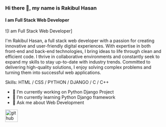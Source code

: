 ### Hi there 👋, my name is Rakibul Hasan
#### I am Full Stack Web Developer
![I am Full Stack Web Developer]

I'm Rakibul Hasan, a full stack web developer with a passion for creating innovative and user-friendly digital experiences. With expertise in both front-end and back-end technologies, I bring ideas to life through clean and efficient code. I thrive in collaborative environments and constantly seek to expand my skills to stay up-to-date with industry trends. Committed to delivering high-quality solutions, I enjoy solving complex problems and turning them into successful web applications.

Skills: HTML / CSS / PYTHON / DJANGO / C / C++

- 🔭 I’m currently working on Python Django Project 
- 🌱 I’m currently learning Python Django framework  
- 💬 Ask me about Web Development  


[<img src='https://cdn.jsdelivr.net/npm/simple-icons@3.0.1/icons/github.svg' alt='github' height='40'>](https://github.com/rakibul23n28)  







